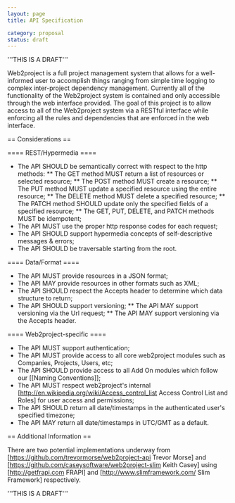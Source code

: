```yaml
---
layout: page
title: API Specification

category: proposal
status: draft
---
```


'''THIS IS A DRAFT'''

Web2project is a full project management system that allows for a well-informed user to accomplish things ranging from simple time logging to complex inter-project dependency management. Currently all of the functionality of the Web2project system is contained and only accessible through the web interface provided. The goal of this project is to allow access to all of the Web2project system via a RESTful interface while enforcing all the rules and dependencies that are enforced in the web interface.

== Considerations ==

==== REST/Hypermedia ====

*  The API SHOULD be semantically correct with respect to the http methods:
**  The GET method MUST return a list of resources or selected resource;
**  The POST method MUST create a resource;
**  The PUT method MUST update a specified resource using the entire resource;
**  The DELETE method MUST delete a specified resource;
**  The PATCH method SHOULD update only the specified fields of a specified resource;
**  The GET, PUT, DELETE, and PATCH methods MUST be idempotent;
*  The API MUST use the proper http response codes for each request;
*  The API SHOULD support hypermedia concepts of self-descriptive messages & errors;
*  The API SHOULD be traversable starting from the root.

==== Data/Format ====

*  The API MUST provide resources in a JSON format;
*  The API MAY provide resources in other formats such as XML;
*  The API SHOULD respect the Accepts header to determine which data structure to return;
*  The API SHOULD support versioning;
**  The API MAY support versioning via the Url request;
**  The API MAY support versioning via the Accepts header.

==== Web2project-specific ====

*  The API MUST support authentication;
*  The API MUST provide access to all core web2project modules such as Companies, Projects, Users, etc;
*  The API SHOULD provide access to all Add On modules which follow our [[Naming Conventions]];
*  The API MUST respect web2project's internal [http://en.wikipedia.org/wiki/Access_control_list Access Control List and Roles] for user access and permissions;
*  The API SHOULD return all date/timestamps in the authenticated user's specified timezone;
*  The API MAY return all date/timestamps in UTC/GMT as a default.

== Additional Information ==

There are two potential implementations underway from [https://github.com/trevormorse/web2project-api Trevor Morse] and [https://github.com/caseysoftware/web2project-slim Keith Casey] using [http://getfrapi.com FRAPI] and [http://www.slimframework.com/ Slim Framework] respectively.


'''THIS IS A DRAFT'''